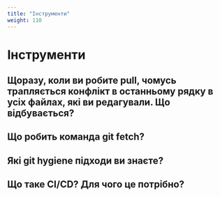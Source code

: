 ```yaml
---
title: "Інструменти"
weight: 110
---
```


# Інструменти

## Щоразу, коли ви робите pull, чомусь трапляється конфлікт в останньому рядку в усіх файлах, які ви редагували. Що відбувається?

## Що робить команда git fetch?

## Які git hygiene підходи ви знаєте?

## Що таке CI/CD? Для чого це потрібно?